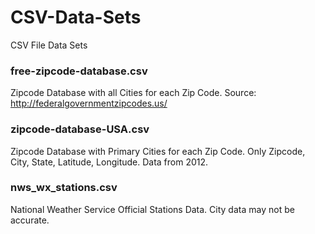# CSV-Data-Sets
CSV File Data Sets

### free-zipcode-database.csv

Zipcode Database with all Cities for each Zip Code. Source: http://federalgovernmentzipcodes.us/

### zipcode-database-USA.csv

Zipcode Database with Primary Cities for each Zip Code. Only Zipcode, City, State, Latitude, Longitude. Data from 2012.

### nws_wx_stations.csv

National Weather Service Official Stations Data.  City data may not be accurate.
